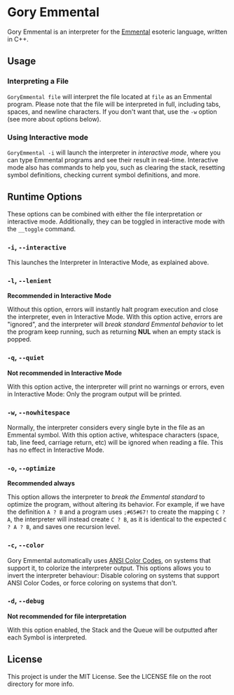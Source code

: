 # Gory Emmental
Gory Emmental is an interpreter for the [Emmental](https://github.com/catseye/Emmental/) esoteric language, written in C++.

## Usage
### Interpreting a File
`GoryEmmental file` will interpret the file located at `file` as an Emmental program. Please note that the file will be interpreted in full, including tabs, spaces, and newline characters. If you don't want that, use the `-w` option (see more about options below).

### Using Interactive mode
`GoryEmmental -i` will launch the interpreter in *interactive mode*, where you can type Emmental programs and see their result in real-time. Interactive mode also has commands to help you, such as clearing the stack, resetting symbol definitions, checking current symbol definitions, and more.

## Runtime Options
These options can be combined with either the file interpretation or interactive mode. Additionally, they can be toggled in interactive mode with the `__toggle` command.

### `-i`, `--interactive`
This launches the Interpreter in Interactive Mode, as explained above.

### `-l`, `--lenient`
**Recommended in Interactive Mode**

Without this option, errors will instantly halt program execution and close the interpreter, even in Interactive Mode. With this option active, errors are "ignored", and the interpreter will *break standard Emmental behavior* to let the program keep running, such as returning **NUL** when an empty stack is popped.

### `-q`, `--quiet`
**Not recommended in Interactive Mode**

With this option active, the interpreter will print no warnings or errors, even in Interactive Mode: Only the program output will be printed.

### `-w`, `--nowhitespace`
Normally, the interpreter considers every single byte in the file as an Emmental symbol. With this option active, whitespace characters (space, tab, line feed, carriage return, etc) will be ignored when reading a file. This has no effect in Interactive Mode.

### `-o`, `--optimize`
**Recommended always**

This option allows the interpreter to *break the Emmental standard* to optimize the program, without altering its behavior. For example, if we have the definition `A ? B` and a program uses `;#65#67!` to create the mapping `C ? A`, the interpreter will instead create `C ? B`, as it is identical to the expected `C ? A ? B`, and saves one recursion level.

### `-c`, `--color`
Gory Emmental automatically uses [ANSI Color Codes](https://en.wikipedia.org/wiki/ANSI_escape_code#Colors), on systems that support it, to colorize the interpreter output. This options allows you to invert the interpreter behaviour: Disable coloring on systems that support ANSI Color Codes, or force coloring on systems that don't.

### `-d`, `--debug`
**Not recommended for file interpretation**

With this option enabled, the Stack and the Queue will be outputted after each Symbol is interpreted.

## License
This project is under the MIT License. See the LICENSE file on the root directory for more info.
